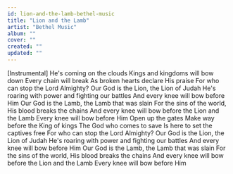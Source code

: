 ```yaml
---
id: lion-and-the-lamb-bethel-music
title: "Lion and the Lamb"
artist: "Bethel Music"
album: ""
cover: ""
created: ""
updated: ""
---
```


[Instrumental]
He's coming on the clouds
Kings and kingdoms will bow down
Every chain will break
As broken hearts declare His praise
For who can stop the Lord Almighty?
Our God is the Lion, the Lion of Judah
He's roaring with power and fighting our battles
And every knee will bow before Him
Our God is the Lamb, the Lamb that was slain
For the sins of the world, His blood breaks the chains
And every knee will bow before the Lion and the Lamb
Every knee will bow before Him
Open up the gates
Make way before the King of kings
The God who comes to save
Is here to set the captives free
For who can stop the Lord Almighty?
Our God is the Lion, the Lion of Judah
He's roaring with power and fighting our battles
And every knee will bow before Him
Our God is the Lamb, the Lamb that was slain
For the sins of the world, His blood breaks the chains
And every knee will bow before the Lion and the Lamb
Every knee will bow before Him